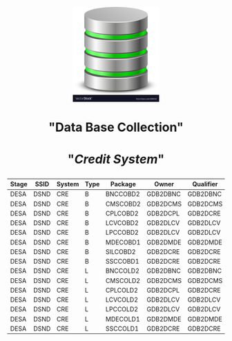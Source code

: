 <p align="center">
<img src="Data-base.jpg" width="200">
</p>

# <p align="center">"**Data Base Collection**"</p>

# <p align="center">"*Credit System*"</p>

| **Stage** | **SSID** | **System** | **Type**  | **Package** | **Owner**  | **Qualifier** | **VA**  | **Package** | **Owner** | **Qualifier** |
| --- | --- | --- | --- | --- | --- | --- | --- | --- | --- | --- |
| DESA	| DSND | CRE	|   B   | BNCCOBD2 | GDB2DBNC | GDB2DBNC | BIND | SOMBCOLD | GDB2COS | GDB2A01 |
| DESA	| DSND | CRE    |	B	| CMSCOBD2 | GDB2DCMS | GDB2DCMS | BIND | SOMBCOLD | GDB2COS | GDB2A01 |
| DESA	| DSND | CRE    |	B	| CPLCOBD2 | GDB2DCPL | GDB2DCRE | BIND | SOMBCOLD | GDB2COS | GDB2A01 |
| DESA	| DSND | CRE    |	B	| LCVCOBD2 | GDB2DLCV | GDB2DLCV | BIND | SOMBCOLD | GDB2COS | GDB2A01 |
| DESA	| DSND | CRE	|   B	| LPCCOBD2 | GDB2DLCV | GDB2DLCV | BIND | SOMBCOLD | GDB2COS | GDB2A01 |
| DESA	| DSND | CRE    |	B	| MDECOBD1 | GDB2DMDE | GDB2DMDE | BIND | SOMBCOLD | GDB2COS | GDB2A01 |
| DESA	| DSND | CRE    |	B	| SILCOBD2 | GDB2DCRE | GDB2DCRE | BIND | SOMBCOLD | GDB2COS | GDB2A01 |
| DESA	| DSND | CRE    |	B	| SSCCOBD1 | GDB2DCRE | GDB2DCRE | BIND | SOMBCOLD | GDB2COS | GDB2A01 |
| DESA	| DSND | CRE    |	L	| BNCCOLD2 | GDB2DBNC | GDB2DBNC | BIND | SOMCOLD  | GDB2COS | GDB2A01 |
| DESA	| DSND | CRE    |	L	| CMSCOLD2 | GDB2DCMS | GDB2DCMS | BIND | SOMCOLD  | GDB2COS | GDB2A01 | 
| DESA	| DSND | CRE    |	L	| CPLCOLD2 | GDB2DCPL | GDB2DCRE | BIND | SOMCOLD  | GDB2COS | GDB2A01 |
| DESA	| DSND | CRE   	|   L	| LCVCOLD2 | GDB2DLCV | GDB2DLCV | BIND | SOMCOLD  | GDB2COS | GDB2A01 |
| DESA	| DSND | CRE    |	L	| LPCCOLD2 | GDB2DLCV | GDB2DLCV | BIND | SOMCOLD  | GDB2COS | GDB2A01 |
| DESA	| DSND | CRE    |	L	| MDECOLD1 | GDB2DMDE | GDB2DMDE | BIND | SOMCOLD  | GDB2COS | GDB2A01 |
| DESA	| DSND | CRE    |	L	| SSCCOLD1 | GDB2DCRE | GDB2DCRE | BIND | SOMCOLD  | GDB2COS | GDB2A01 |












